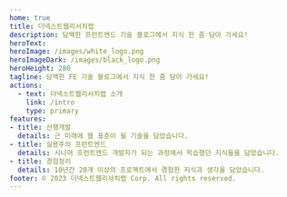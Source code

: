 ```yaml
---
home: true
title: 더넥스트웹리서치랩
description: 담백한 프런트엔드 기술 블로그에서 지식 한 줌 담아 가세요!
heroText: 
heroImage: /images/white_logo.png
heroImageDark: /images/black_logo.png
heroHeight: 280
tagline: 담백한 FE 기술 블로그에서 지식 한 줌 담아 가세요!
actions:
  - text: 더넥스트웹리서치랩 소개
    link: /intro
    type: primary
features:
- title: 선행개발
  details: 근 미래에 웹 표준이 될 기술을 담았습니다.
- title: 실용주의 프런트엔드
  details: 시니어 프런트엔드 개발자가 되는 과정에서 학습했던 지식들을 담았습니다.
- title: 경험정리
  details: 10년간 20개 이상의 프로젝트에서 경험한 지식과 생각을 담았습니다.
footer: © 2023 더넥스트웹리서치랩 Corp. All rights reserved.
---
```

